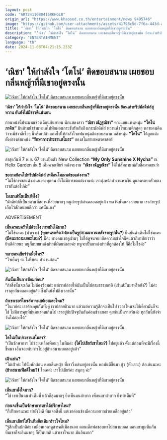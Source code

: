 ```yaml
---
layout: post
code: "ART2411080416RKHGL8"
origin_url: "https://www.khaosod.co.th/entertainment/news_9495746"
image: "https://github.com/user-attachments/assets/41798c5d-7f6a-443d-a2b5-8d398c86916c"
title: "‘ณิชา’ ให้กำลังใจ ‘โตโน่’ ติดขอบสนาม เผยชอบกลิ่นหญ้าที่มีเขาอยู่ตรงนั้น"
description: "‘ณิชา’ ให้กำลังใจ ‘โตโน่’ ติดขอบสนาม เผยชอบกลิ่นหญ้าที่มีเขาอยู่ตรงนั้น ย้อนเล่าทริปมัลดีฟส์สุหวาน ยันยังไม่มีข่าวดีแน่นอน"
category: "ENTERTAINMENT"
language: "th"
date: 2024-11-08T04:21:15.233Z
---
```


# ‘ณิชา’ ให้กำลังใจ ‘โตโน่’ ติดขอบสนาม เผยชอบกลิ่นหญ้าที่มีเขาอยู่ตรงนั้น

[![‘ณิชา’ ให้กำลังใจ ‘โตโน่’ ติดขอบสนาม เผยชอบกลิ่นหญ้าที่มีเขาอยู่ตรงนั้น](https://www.khaosod.co.th/wpapp/uploads/2024/11/nicha_tono_081167-1.jpg "‘ณิชา’ ให้กำลังใจ ‘โตโน่’ ติดขอบสนาม เผยชอบกลิ่นหญ้าที่มีเขาอยู่ตรงนั้น")](https://www.khaosod.co.th/wpapp/uploads/2024/11/nicha_tono_081167-1.jpg)

**‘ณิชา’ ให้กำลังใจ ‘โตโน่’ ติดขอบสนาม เผยชอบกลิ่นหญ้าที่มีเขาอยู่ตรงนั้น ย้อนเล่าทริปมัลดีฟส์สุหวาน ยันยังไม่มีข่าวดีแน่นอน**

ก่อนหน้านี้ประมาณช่วงเดือนกันยายน นักแสดงสาว **“ณิชา ณัฏฐณิชา”** ควงแขนแฟนหนุ่ม **“โตโน่ ภาคิน”** บินข้ามน้ำข้ามทะเลไปพักผ่อนกระชับรักกันถึงเกาะมัลดีฟส์ หวานฉ่ำโรแมนติกสุดๆ หลายคนคิดว่าจะมีข่าวดีเร็วๆ นี้หรือเปล่า แถมไปให้กำลังใจแฟนหนุ่มติดขอบสนาม หลังหนุ่ม **“โตโน่”** ได้ถูกแต่งตั้งดำรงตำแหน่ง **“รักษาการประธานสโมสร”** ของสโมสรเกษตรศาสตร์

![‘ณิชา’ ให้กำลังใจ ‘โตโน่’ ติดขอบสนาม เผยชอบกลิ่นหญ้าที่มีเขาอยู่ตรงนั้น ](https://www.khaosod.co.th/wpapp/uploads/2024/11/nicha_tono_081167-4.jpg)

ล่าสุดวันที่ 7 พ.ย. 67 งานเปิดตัว New Collection **“My Only Sunshine X Nycha”** ณ Helix Garden ชั้น 5 เอ็มควอเทียร์ หลังจบงาน **“ณิชา ณัฏฐณิชา”** ได้ให้สัมภาษณ์กับสื่อมวลชนว่า

**ขอถามย้อนไปทริปมัลดีฟส์ เหมือนโมเมนต์ขอแต่งงาน?**  
“ไม่ใช่การขอแต่งงานนะคะทุกคน ยังไม่มีการขอแต่งงานค่ะ เรามุ่งหน้าทำงานหาเงิน ดูแลครอบครัวของเรากันต่อไปค่ะ”

**โมเมนต์นั้นเป็นยังไง?**  
“มัลดีฟส์ก็เป็นสถานที่สถานที่สวยมากๆ หนูถ่ายรูปเล่นตลอดอยู่แล้ว พอวันนั้นแสงสวยมาก เราถ่ายรูปเก็บไว้สักหน่อยดีกว่า แค่นั้นเอง”

ADVERTISEMENT

**เห็นครอบครัวไปด้วยไง ภาพมันได้มาก?**  
“ไม่ใช่นะคะ (หัวเราะ) **(ทุกคนรอคิดว่าต้องเป็นรูปสวมแหวนหลังจากรูปนั้น?)** ยืนยันคำเดิมไม่ใช่นะคะ **(มีคนมาถามเยอะไหม?)** มีค่ะ บางคนเขาดูผ่านๆ ไม่ได้ดูจนจบ เกิดความเข้าใจผิดแล้วก็มาทักเราว่ายินดีด้วยนะ หนูก็แบบแหล่งข่าวพี่ผิดแน่เลยค่ะ หนูจะเป็นแหล่งข่าวที่ถูกต้องให้ ก็คือไม่ใช่ค่ะ”

**หลายคนเชียร์ว่าเมื่อไหร่?**  
“ใจเย็นๆ ค่ะ ไม่รีบค่ะ ทำงานก่อน”

![‘ณิชา’ ให้กำลังใจ ‘โตโน่’ ติดขอบสนาม เผยชอบกลิ่นหญ้าที่มีเขาอยู่ตรงนั้น ](https://www.khaosod.co.th/wpapp/uploads/2024/11/nicha_tono_081167-7.jpg)

**อันนั้นเป็นการซ้อมก่อน?**  
“ถ้าสิ่งนั้นจะเกิด ไม่ต้องซ้อมค่ะ แต่เราปล่อยให้มันเป็นไปตามธรรมชาติ (เซ้นส์มันมาหรือยัง?) ไม่ค่ะ เราคุยกันตลอดอยู่แล้ว ซึ่งมันยังไม่ถึงเวลานั้น”

**ถ้าเขาเซอร์ไพรส์มาจะเซย์เยสเลยไหม?**  
“โนเวย์ค่ะ เราต้องคุยกันทั้งคู่ เราปล่อยชิวมาก แล้วแต่ความรู้สึกจะเป็นไป เวลาไหนจะใช่เดี๋ยวมันก็จะใช่ ไม่มีการคุยที่มันอนาคตเกินไป เราอยู่กับปัจจุบันกันค่อนข้างเยอะ คุยกันเป็นรายวันค่ะ ทุกวันนี้ยังจำวันไม่ค่อยได้”

![‘ณิชา’ ให้กำลังใจ ‘โตโน่’ ติดขอบสนาม เผยชอบกลิ่นหญ้าที่มีเขาอยู่ตรงนั้น ](https://www.khaosod.co.th/wpapp/uploads/2024/11/nicha_tono_081167-5.jpg)

**โตโน่เป็นประธานสโมสร?**  
“เป็นรักษาการ ไปช่วยเหลือเพื่อนๆ ในทีมค่ะ **(ได้ไปเชียร์เขาไหม?)** ไปอยู่แล้ว ตั้งแต่ก่อนที่จะมีเรื่องนี้ขึ้นมา เอ็นจอยกับการไปอยู่ข้างสนามบอลอยู่แล้ว”

**เฝ้าแฟน?**  
“ไม่เฝ้าค่ะ ไปนั่งพักผ่อน ดมกลิ่นหญ้า ที่เขาวิ่งเล่นอยู่ตรงนั้น พอมันตีขึ้นมา อู้ว (หัวเราะ) ล้อเล่นนะคะ **(ข้างสนามฟีลดีไหม?)** โอเคค่ะ เราไปเชียร์ค่ะ สนุกๆ ค่ะ”

![‘ณิชา’ ให้กำลังใจ ‘โตโน่’ ติดขอบสนาม เผยชอบกลิ่นหญ้าที่มีเขาอยู่ตรงนั้น ](https://www.khaosod.co.th/wpapp/uploads/2024/11/nicha_tono_081167-6.jpg)

**เห็นเขาตั้งใจมาก?**  
“ใช่ เขาเป็นคนทำเต็มที่ แล้วก็สุดมากๆ ยิ่งเห็นคนลำบาก เพื่อนเขาลำบาก ยิ่งทำเต็มที่”

**ก่อนจะขึ้นเป็นรักษาการเขาได้ปรึกษาไหม?**  
“ก็ปรึกษานะคะ ทำยังไงดี ทีมเจอสิ่งนี้ แต่เขาค่อนข้างมีความอยากช่วยเหลืออยู่แล้ว”

**เห็นเขาเชียร์ให้ในทีมฮึกเหิมกร้าวใจไหม?**  
“รู้สึกเป็นปกติค่ะ เหมือนเวลาดูสารคดีเมืองนอก ตอนเด็กพ่อชอบพาไปสนามบอล ตอนเขาบูมทีมกัน ทีมเขาก็จะอินมากๆ ก็เป็นปกติ แล้วเขาใจมาก มันอินมาก”